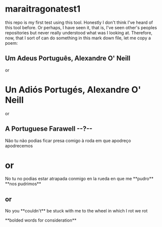 # maraitragonatest1
this repo is my first test using this tool. Honestly I don't think I've heard of this tool before. Or perhaps, I have seen it, that is, I've seen other's peoples repositories but never really understood what was I looking at. Therefore, now, that I sort of can do something in this mark down file, let me copy a poem:


## Um Adeus Português, Alexandre O' Neill

or <h1>Un Adiós Portugés, Alexandre O' Neill</h1>

or <h2>A Portuguese Farawell --?--</h2>

<p>Não tu não podias ficar presa comigo
à roda em que apodreço
apodrecemos</p>

<h1>or</h1>
<p>No tu no podias estar atrapada conmigo
en la rueda en que me **pudro**
**nos pudrimos**</p>

<h2>or</h2>
<p>No you **couldn't** be stuck with me 
to the wheel in which I rot 
we rot</p>

<p>**bolded words for consideration**</p>






